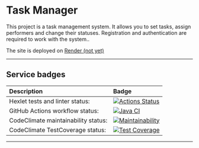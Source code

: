 # Task Manager
This project is a task management system. It allows you to set tasks, assign performers and change their statuses. Registration and authentication are required to work with the system..

The site is deployed on [Render (not yet)](https://task-manager-hrgi.onrender.com)
___
## Service badges

| Description | Badge                                                                                                                                                                                                    |
|:---|:---------------------------------------------------------------------------------------------------------------------------------------------------------------------------------------------------------|
|Hexlet tests and linter status:| [![Actions Status](https://github.com/KarUrals/java-project-73/workflows/hexlet-check/badge.svg)](https://github.com/KarUrals/java-project-73/actions)                                                   |
|GitHub Actions workflow status:| [![Java CI](https://github.com/KarUrals/java-project-73/actions/workflows/test-and-linter-check.yml/badge.svg)](https://github.com/KarUrals/java-project-73/actions/workflows/test-and-linter-check.yml) |
|CodeClimate maintainability status:| [![Maintainability](https://api.codeclimate.com/v1/badges/7965ea191cbd0aab3196/maintainability)](https://codeclimate.com/github/KarUrals/java-project-73/maintainability)                               |
|CodeClimate TestCoverage status:| [![Test Coverage](https://api.codeclimate.com/v1/badges/7965ea191cbd0aab3196/test_coverage)](https://codeclimate.com/github/KarUrals/java-project-73/test_coverage)                                      |

___

